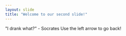 ```yaml
---
layout: slide
title: "Welcome to our second slide!"
---
```

"I drank what?" - Socrates
Use the left arrow to go back!
